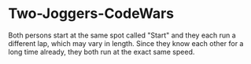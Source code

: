 # Two-Joggers-CodeWars
Both persons start at the same spot called "Start" and they each run a different lap, which may vary in length. Since they know each other for a long time already, they both run at the exact same speed.
